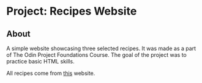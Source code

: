# Project: Recipes Website

## About
A simple website showcasing three selected recipes.
It was made as a part of The Odin Project Foundations Course. 
The goal of the project was to practice basic HTML skills.

All recipes come from [this](https://www.allrecipes.com/) website.
